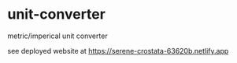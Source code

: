 # unit-converter
 metric/imperical unit converter
 
 see deployed website at https://serene-crostata-63620b.netlify.app